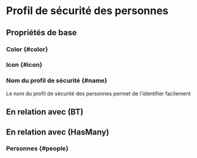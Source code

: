 # Profil de sécurité des personnes



## Propriétés de base

### Color {#color}
        

### Icon {#icon}
        

### Nom du profil de sécurité {#name}
        
Le nom du profil de sécurité des personnes permet de l'identifier facilement

## En relation avec (BT)



## En relation avec (HasMany)

### Personnes {#people}
        


<!--- THIS FILE IS GENERATED PLEASE DO NOT EDIT IT DIRECTLY --->
